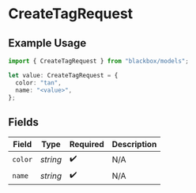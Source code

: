 # CreateTagRequest

## Example Usage

```typescript
import { CreateTagRequest } from "blackbox/models";

let value: CreateTagRequest = {
  color: "tan",
  name: "<value>",
};
```

## Fields

| Field              | Type               | Required           | Description        |
| ------------------ | ------------------ | ------------------ | ------------------ |
| `color`            | *string*           | :heavy_check_mark: | N/A                |
| `name`             | *string*           | :heavy_check_mark: | N/A                |